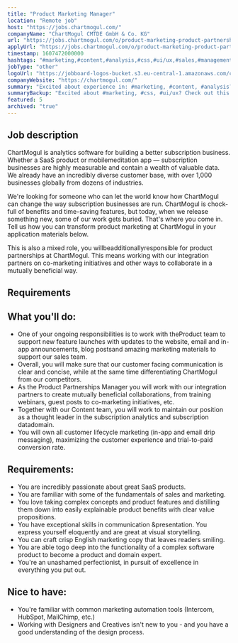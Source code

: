 ```yaml
---
title: "Product Marketing Manager"
location: "Remote job"
host: "https://jobs.chartmogul.com/"
companyName: "ChartMogul CMTDE GmbH & Co. KG"
url: "https://jobs.chartmogul.com/o/product-marketing-product-partnerships-mgr-eu"
applyUrl: "https://jobs.chartmogul.com/o/product-marketing-product-partnerships-mgr-eu/c/new"
timestamp: 1607472000000
hashtags: "#marketing,#content,#analysis,#css,#ui/ux,#sales,#management,#office,#English"
jobType: "other"
logoUrl: "https://jobboard-logos-bucket.s3.eu-central-1.amazonaws.com/chartmogul-cmtde-gmbh-co-kg"
companyWebsite: "https://chartmogul.com/"
summary: "Excited about experience in: #marketing, #content, #analysis? Check out this job post!"
summaryBackup: "Excited about #marketing, #css, #ui/ux? Check out this job post!"
featured: 5
archived: "true"
---
```


## Job description

ChartMogul is analytics software for building a better subscription business. Whether a SaaS product or mobilemeditation app — subscription businesses are highly measurable and contain a wealth of valuable data. We already have an incredibly diverse customer base, with over 1,000 businesses globally from dozens of industries.

We're looking for someone who can let the world know how ChartMogul can change the way subscription businesses are run. ChartMogul is chock-full of benefits and time-saving features, but today, when we release something new, some of our work gets buried. That's where you come in. Tell us how you can transform product marketing at ChartMogul in your application materials below.

This is also a mixed role, you willbeadditionallyresponsible for product partnerships at ChartMogul. This means working with our integration partners on co-marketing initiatives and other ways to collaborate in a mutually beneficial way.

## Requirements

## What you'll do:

*   One of your ongoing responsibilities is to work with theProduct team to support new feature launches with updates to the website, email and in-app announcements, blog postsand amazing marketing materials to support our sales team.
*   Overall, you will make sure that our customer facing communication is clear and concise, while at the same time differentiating ChartMogul from our competitors.
*   As the Product Partnerships Manager you will work with our integration partners to create mutually beneficial collaborations, from training webinars, guest posts to co-marketing initiatives, etc.
*   Together with our Content team, you will work to maintain our position as a thought leader in the subscription analytics and subscription datadomain.
*   You will own all customer lifecycle marketing (in-app and email drip messaging), maximizing the customer experience and trial-to-paid conversion rate.

## Requirements:

*   You are incredibly passionate about great SaaS products.
*   You are familiar with some of the fundamentals of sales and marketing.
*   You love taking complex concepts and product features and distilling them down into easily explainable product benefits with clear value propositions.
*   You have exceptional skills in communication &presentation. You express yourself eloquently and are great at visual storytelling.
*   You can craft crisp English marketing copy that leaves readers smiling.
*   You are able togo deep into the functionality of a complex software product to become a product and domain expert.
*   You're an unashamed perfectionist, in pursuit of excellence in everything you put out.

## Nice to have:

*   You're familiar with common marketing automation tools (Intercom, HubSpot, MailChimp, etc.)
*   Working with Designers and Creatives isn't new to you - and you have a good understanding of the design process.
